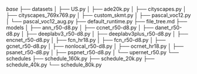 _base_
├── datasets
│   ├── US.py
│   ├── ade20k.py
│   ├── cityscapes.py
│   ├── cityscapes_769x769.py
│   ├── custom_skmt.py
│   ├── pascal_voc12.py
│   └── pascal_voc12_aug.py
├── default_runtime.py
├── file_tree.md
├── models
│   ├── ann_r50-d8.py
│   ├── ccnet_r50-d8.py
│   ├── danet_r50-d8.py
│   ├── deeplabv3_r50-d8.py
│   ├── deeplabv3plus_r50-d8.py
│   ├── encnet_r50-d8.py
│   ├── fcn_hr18.py
│   ├── fcn_r50-d8.py
│   ├── gcnet_r50-d8.py
│   ├── nonlocal_r50-d8.py
│   ├── ocrnet_hr18.py
│   ├── psanet_r50-d8.py
│   ├── pspnet_r50-d8.py
│   └── upernet_r50.py
└── schedules
    ├── schedule_160k.py
    ├── schedule_20k.py
    ├── schedule_40k.py
    └── schedule_80k.py
